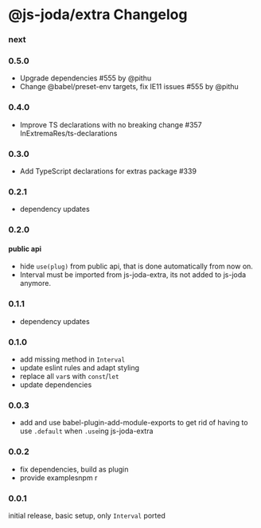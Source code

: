 @js-joda/extra Changelog
=========

### next

### 0.5.0

* Upgrade dependencies #555 by @pithu
* Change @babel/preset-env targets, fix IE11 issues #555 by @pithu

### 0.4.0

 * Improve TS declarations with no breaking change #357 InExtremaRes/ts-declarations

### 0.3.0

* Add TypeScript declarations for extras package #339

### 0.2.1 

* dependency updates

### 0.2.0

#### public api

* hide `use(plug)` from public api, that is done automatically from now on.
* Interval must be imported from js-joda-extra, its not added to js-joda anymore. 

### 0.1.1

* dependency updates

### 0.1.0

* add missing method in `Interval`
* update eslint rules and adapt styling
* replace all `var`s with `const`/`let`
* update dependencies

### 0.0.3

* add and use babel-plugin-add-module-exports to get rid of having to use `.default` when `.use`ing js-joda-extra

### 0.0.2

* fix dependencies, build as plugin
* provide examplesnpm r

### 0.0.1

initial release, basic setup, only `Interval` ported 
